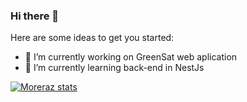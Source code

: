 ### Hi there 👋

Here are some ideas to get you started:

- 🔭 I’m currently working on GreenSat web aplication
- 🌱 I’m currently learning back-end in NestJs

[![Moreraz stats](https://github-readme-stats.vercel.app/api/wakatimeMoreraz20=ffflabs)](https://github.com/anuraghazra/github-readme-stats)
